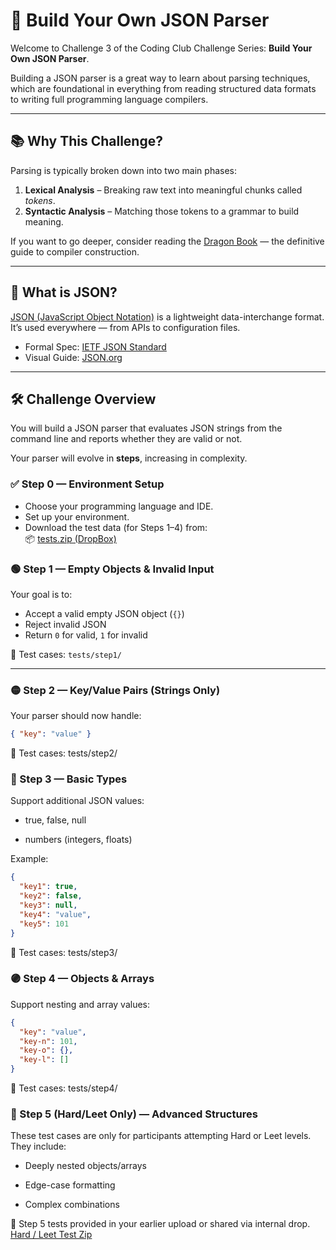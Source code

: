 # 🧩 Build Your Own JSON Parser

Welcome to Challenge 3 of the Coding Club Challenge Series: **Build Your Own JSON Parser**.

Building a JSON parser is a great way to learn about parsing techniques, which are foundational in everything from reading structured data formats to writing full programming language compilers.

---

## 📚 Why This Challenge?

Parsing is typically broken down into two main phases:

1. **Lexical Analysis** – Breaking raw text into meaningful chunks called _tokens_.
2. **Syntactic Analysis** – Matching those tokens to a grammar to build meaning.

If you want to go deeper, consider reading the [Dragon Book](https://en.wikipedia.org/wiki/Compilers:_Principles,_Techniques,_and_Tools) — the definitive guide to compiler construction.

---

## 🧠 What is JSON?

[JSON (JavaScript Object Notation)](https://www.json.org/json-en.html) is a lightweight data-interchange format. It’s used everywhere — from APIs to configuration files.

- Formal Spec: [IETF JSON Standard](https://tools.ietf.org/html/std90)
- Visual Guide: [JSON.org](https://www.json.org/json-en.html)

---

## 🛠 Challenge Overview

You will build a JSON parser that evaluates JSON strings from the command line and reports whether they are valid or not.

Your parser will evolve in **steps**, increasing in complexity.

### ✅ Step 0 — Environment Setup

- Choose your programming language and IDE.
- Set up your environment.
- Download the test data (for Steps 1–4) from:  
  📦 [tests.zip (DropBox)](https://www.dropbox.com/scl/fi/9vdw9wd9r5gw0azzehnzy/tests.zip?rlkey=mlp42ah3wmdav9w9kvekgk2fp&dl=0)

### 🟢 Step 1 — Empty Objects & Invalid Input

Your goal is to:
- Accept a valid empty JSON object (`{}`)
- Reject invalid JSON
- Return `0` for valid, `1` for invalid

📂 Test cases: `tests/step1/`

---

### 🟡 Step 2 — Key/Value Pairs (Strings Only)

Your parser should now handle:
```json
{ "key": "value" }
```
📂 Test cases: tests/step2/

### 🔴 Step 3 — Basic Types
Support additional JSON values:

- true, false, null

- numbers (integers, floats)

Example:
```json
{
  "key1": true,
  "key2": false,
  "key3": null,
  "key4": "value",
  "key5": 101
}
```
📂 Test cases: tests/step3/

### 🟣 Step 4 — Objects & Arrays

Support nesting and array values:
```json
{
  "key": "value",
  "key-n": 101,
  "key-o": {},
  "key-l": []
}
```
📂 Test cases: tests/step4/

### 🧠 Step 5 (Hard/Leet Only) — Advanced Structures
These test cases are only for participants attempting Hard or Leet levels. They include:

- Deeply nested objects/arrays

- Edge-case formatting

- Complex combinations

📂 Step 5 tests provided in your earlier upload or shared via internal drop.  [Hard / Leet Test Zip](http://www.json.org/JSON_checker/test.zip)